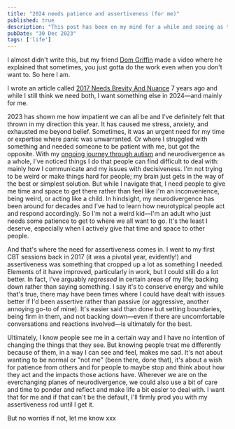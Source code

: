 ```yaml
---
title: "2024 needs patience and assertiveness (for me)"
published: true
description: "This post has been on my mind for a while and seeing as the new year is approaching, I thought I'd write my thoughts down."
pubDate: "30 Dec 2023"
tags: ['life']
---
```


I almost didn't write this, but my friend [Dom Griffin](https://www.youtube.com/@TheArmchairAuteur) made a video where he explained that sometimes, you just gotta do the work even when you don't want to. So here I am.

I wrote an article called [2017 Needs Brevity And Nuance](/posts/2017-needs-brevity-nuance/) 7 years ago and while I still think we need both, I want something else in 2024—and mainly for me.

2023 has shown me how impatient we can all be and I've definitely felt that thrown in my direction this year. It has caused me stress, anxiety, and exhausted me beyond belief. Sometimes, it was an urgent need for my time or expertise where panic was unwarranted. Or where I struggled with something and needed someone to be patient with me, but got the opposite. With my [ongoing journey through autism](/posts/probably-autistic/) and neurodivergence as a whole, I've noticed things I do that people can find difficult to deal with: mainly how I communicate and my issues with decisiveness. I'm not trying to be weird or make things hard for people; my brain just gets in the way of the best or simplest solution. But while I navigate that, I need people to give me time and space to get there rather than feel like I'm an inconvenience, being weird, or acting like a child. In hindsight, my neurodivergence has been around for decades and I've had to learn how neurotypical people act and respond accordingly. So I'm not a weird kid—I'm an adult who just needs some patience to get to where we all want to go. It's the least I deserve, especially when I actively give that time and space to other people.

And that's where the need for assertiveness comes in. I went to my first CBT sessions back in 2017 (it was a pivotal year, evidently!) and assertiveness was something that cropped up a lot as something I needed. Elements of it have improved, particularly in work, but I could still do a lot better. In fact, I've arguably _regressed_ in certain areas of my life; backing down rather than saying something. I say it's to conserve energy and while that's true, there may have been times where I could have dealt with issues better if I'd been assertive rather than passive (or aggressive, another annoying go-to of mine). It's easier said than done but setting boundaries, being firm in them, and not backing down—even if there are uncomfortable conversations and reactions involved—is ultimately for the best.

Ultimately, I know people see me in a certain way and I have no intention of changing the things that they see. But knowing people treat me differently because of them, in a way I can see and feel, makes me sad. It's not about wanting to be normal or "not me" (been there, done that), it's about a wish for patience from others and for people to maybe stop and think about how they act and the impacts those actions have. Wherever we are on the everchanging planes of neurodivergence, we could also use a bit of care and time to ponder and reflect and make life a bit easier to deal with. I want that for me and if that can't be the default, I'll firmly prod you with my assertiveness rod until I get it.

But no worries if not, let me know xxx